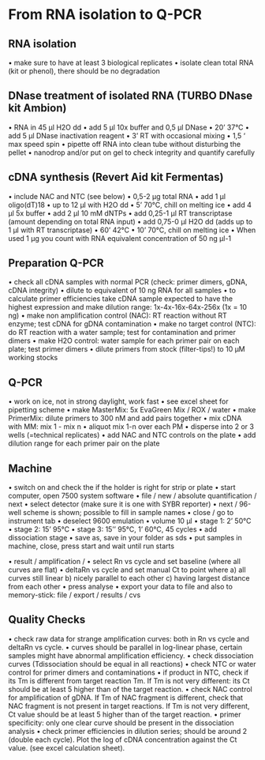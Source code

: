 # From RNA isolation to Q-PCR

## RNA isolation
•  make sure to have at least 3 biological replicates
•  isolate clean total RNA (kit or phenol), there should be no degradation

## DNase treatment of isolated RNA (TURBO DNase kit Ambion)
•  RNA in 45 µl H2O dd 
•  add 5 µl 10x buffer and 0,5 µl DNase
•  20’ 37°C
•  add 5 µl DNase inactivation reagent
•  3’ RT with occasional mixing
•  1,5 ‘ max speed spin
•  pipette off RNA into clean tube without disturbing the pellet
•  nanodrop and/or put on gel to check integrity and quantify carefully

## cDNA synthesis (Revert Aid kit Fermentas)
•  include NAC and NTC (see below)
•  0,5-2 µg total RNA
•  add 1 µl oligo(dT)18
•  up to 12 µl with H2O dd
•  5’ 70°C, chill on melting ice
•  add 4 µl 5x buffer
•  add 2 µl 10 mM dNTPs
•  add 0,25-1 µl RT transcriptase (amount depending on total RNA input)
•  add 0,75-0 µl H2O dd (adds up to 1 µl with RT transcriptase)
•  60’ 42°C
•  10’ 70°C, chill on melting ice
•  When used 1 µg you count with RNA equivalent concentration of 50 ng µl-1 

## Preparation Q-PCR
•  check all cDNA samples with normal PCR (check: primer dimers, gDNA, cDNA integrity)
•  dilute to equivalent of 10 ng RNA for all samples
•  to calculate primer efficiencies take cDNA sample expected to have the highest expression and make dilution range: 1x-4x-16x-64x-256x (1x = 10 ng)
•  make non amplification control (NAC): RT reaction without RT enzyme; test cDNA for gDNA contamination
•  make no target control (NTC): do RT reaction with a water sample; test for contamination and primer dimers
•  make H2O control: water sample for each primer pair on each plate; test primer dimers 
•  dilute primers from stock (filter-tips!) to 10 µM working stocks

## Q-PCR
•  work on ice, not in strong daylight, work fast
•  see excel sheet for pipetting scheme
•  make MasterMix: 	5x EvaGreen Mix / ROX / water
•  make PrimerMix: 	dilute primers to 300 nM and add pairs together
•  mix cDNA with MM: mix 1 - mix n
•  aliquot mix 1-n over each PM
•  disperse into 2 or 3 wells (=technical replicates)
•  add NAC and NTC controls on the plate
•  add dilution range for each primer pair on the plate

## Machine
•  switch on and check the if the holder is right for strip or plate
•  start computer,  open 7500 system software
•  file / new / absolute quantification / next
•  select detector (make sure it is one with SYBR reporter)
•  next / 96-well scheme is shown; possible to fill in sample names
•  close / go to instrument tab
•  deselect 9600 emulation
•  volume 10 µl
•  stage 1: 2’ 50°C
•  stage 2: 15’ 95°C
•  stage 3: 15’’ 95°C, 1’ 60°C, 45 cycles
•  add dissociation stage
•  save as, save in your folder as sds
•  put samples in machine, close, press start and wait until run starts

•  result / amplification / 
•  select Rn vs cycle and set baseline (where all curves are flat)
•  deltaRn vs cycle and set manual Ct to point where a) all curves still linear b) nicely parallel to each other c) having largest distance from each other
•  press analyse
•  export your data to file and also to memory-stick: file / export / results / cvs

## Quality Checks
•  check raw data for strange amplification curves: both in Rn vs cycle and deltaRn vs cycle. 
•  curves should be parallel in log-linear phase, certain samples might have abnormal amplification efficiency.
•  check dissociation curves (Tdissociation should be equal in all reactions)
•  check NTC or water control for primer dimers and contaminations
•  if product in NTC, check if its Tm is different from target reaction Tm. If Tm is not very different: its Ct should be at least 5 higher than of the target reaction.
•  check NAC control for amplification of gDNA. If Tm of NAC fragment is different, check that NAC fragment is not present in target reactions. If Tm is not very different, Ct value should be at least 5 higher than of the target reaction.
•  primer specificity: only one clear curve should be present in the dissociation analysis
•  check primer efficiencies in dilution series; should be around 2 (double each cycle). Plot the log of cDNA concentration against the Ct value. (see excel calculation sheet).
